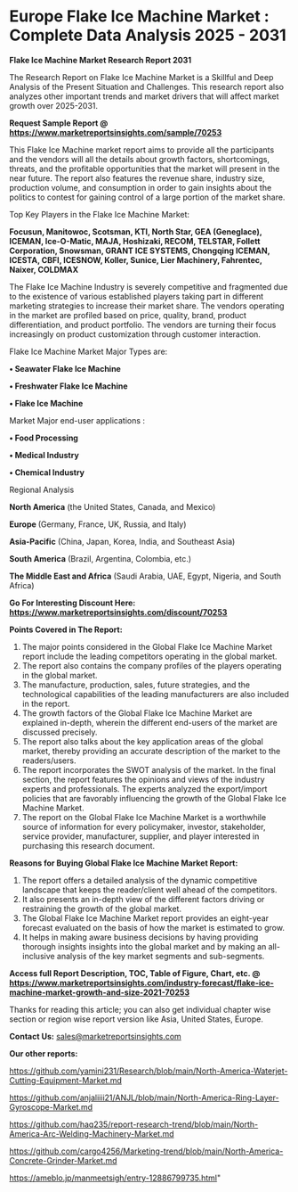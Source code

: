 # Europe Flake Ice Machine Market : Complete Data Analysis 2025 - 2031

<strong>Flake Ice Machine Market Research Report 2031</strong>

The Research Report on Flake Ice Machine Market is a Skillful and Deep Analysis of the Present Situation and Challenges. This research report also analyzes other important trends and market drivers that will affect market growth over 2025-2031.

<strong>Request Sample Report @ <a href=https://www.marketreportsinsights.com/sample/70253>https://www.marketreportsinsights.com/sample/70253</a></strong>

This Flake Ice Machine market report aims to provide all the participants and the vendors will all the details about growth factors, shortcomings, threats, and the profitable opportunities that the market will present in the near future. The report also features the revenue share, industry size, production volume, and consumption in order to gain insights about the politics to contest for gaining control of a large portion of the market share.

Top Key Players in the Flake Ice Machine Market:

<strong>Focusun, Manitowoc, Scotsman, KTI, North Star, GEA (Geneglace), ICEMAN, Ice-O-Matic, MAJA, Hoshizaki, RECOM, TELSTAR, Follett Corporation, Snowsman, GRANT ICE SYSTEMS, Chongqing ICEMAN, ICESTA, CBFI, ICESNOW, Koller, Sunice, Lier Machinery, Fahrentec, Naixer, COLDMAX</strong>

The Flake Ice Machine Industry is severely competitive and fragmented due to the existence of various established players taking part in different marketing strategies to increase their market share. The vendors operating in the market are profiled based on price, quality, brand, product differentiation, and product portfolio. The vendors are turning their focus increasingly on product customization through customer interaction.

Flake Ice Machine Market Major Types are:

<strong>• Seawater Flake Ice Machine

• Freshwater Flake Ice Machine

• Flake Ice Machine</strong>

Market Major end-user applications :

<strong>• Food Processing

• Medical Industry

• Chemical Industry</strong>

Regional Analysis

</u><strong><b>North America</b></strong> (the United States, Canada, and Mexico)

<strong><b>Europe </b></strong>(Germany, France, UK, Russia, and Italy)

<strong><b>Asia-Pacific</b></strong> (China, Japan, Korea, India, and Southeast Asia)

<strong><b>South America</b></strong> (Brazil, Argentina, Colombia, etc.)

<strong><b>The Middle East and Africa</b></strong> (Saudi Arabia, UAE, Egypt, Nigeria, and South Africa)

<strong>Go For Interesting Discount Here: <a href=https://www.marketreportsinsights.com/discount/70253>https://www.marketreportsinsights.com/discount/70253</a></strong>

<strong>Points Covered in The Report:</strong>
<ol>
  <li>The major points considered in the Global Flake Ice Machine Market report include the leading competitors operating in the global market.</li>
  <li>The report also contains the company profiles of the players operating in the global market.</li>
  <li>The manufacture, production, sales, future strategies, and the technological capabilities of the leading manufacturers are also included in the report.</li>
  <li>The growth factors of the Global Flake Ice Machine Market are explained in-depth, wherein the different end-users of the market are discussed precisely.</li>
  <li>The report also talks about the key application areas of the global market, thereby providing an accurate description of the market to the readers/users.</li>
  <li>The report incorporates the SWOT analysis of the market. In the final section, the report features the opinions and views of the industry experts and professionals. The experts analyzed the export/import policies that are favorably influencing the growth of the Global Flake Ice Machine Market.</li>
  <li>The report on the Global Flake Ice Machine Market is a worthwhile source of information for every policymaker, investor, stakeholder, service provider, manufacturer, supplier, and player interested in purchasing this research document.</li>
</ol>
<strong>Reasons for Buying Global Flake Ice Machine Market Report:</strong>

<ol>
  <li>The report offers a detailed analysis of the dynamic competitive landscape that keeps the reader/client well ahead of the competitors.</li>
  <li>It also presents an in-depth view of the different factors driving or restraining the growth of the global market.</li>
  <li>The Global Flake Ice Machine Market report provides an eight-year forecast evaluated on the basis of how the market is estimated to grow.</li>
  <li>It helps in making aware business decisions by having providing thorough insights insights into the global market and by making an all-inclusive analysis of the key market segments and sub-segments.</li>
</ol>
<strong>Access full Report Description, TOC, Table of Figure, Chart, etc. @ <a href=https://www.marketreportsinsights.com/industry-forecast/flake-ice-machine-market-growth-and-size-2021-70253>https://www.marketreportsinsights.com/industry-forecast/flake-ice-machine-market-growth-and-size-2021-70253</a></strong>


Thanks for reading this article; you can also get individual chapter wise section or region wise report version like Asia, United States, Europe.

<strong>Contact Us:</strong>
sales@marketreportsinsights.com

<strong>Our other reports:</strong>

<a href=https://github.com/yamini231/Research/blob/main/North-America-Waterjet-Cutting-Equipment-Market.md>https://github.com/yamini231/Research/blob/main/North-America-Waterjet-Cutting-Equipment-Market.md</a>

<a href=https://github.com/anjaliiii21/ANJL/blob/main/North-America-Ring-Layer-Gyroscope-Market.md>https://github.com/anjaliiii21/ANJL/blob/main/North-America-Ring-Layer-Gyroscope-Market.md</a>

<a href=https://github.com/haq235/report-research-trend/blob/main/North-America-Arc-Welding-Machinery-Market.md>https://github.com/haq235/report-research-trend/blob/main/North-America-Arc-Welding-Machinery-Market.md</a>

<a href=https://github.com/cargo4256/Marketing-trend/blob/main/North-America-Concrete-Grinder-Market.md>https://github.com/cargo4256/Marketing-trend/blob/main/North-America-Concrete-Grinder-Market.md</a>

<a href=https://ameblo.jp/manmeetsigh/entry-12886799735.html>https://ameblo.jp/manmeetsigh/entry-12886799735.html</a>"
